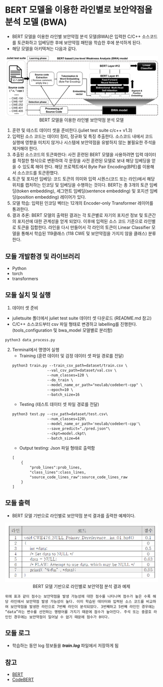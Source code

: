 #  BERT 모델을 이용한 라인별로 보안약점을 분석 모델 (BWA)
- BERT 모델을 이용한 라인별 보안약점 분석 모델(BWA)은 입력한 C/C++ 소스코드를 토큰화하고 임베딩한 후에 보안약점 패턴을 학습한 후에 분석하게 된다.
- 해당 모델을 아키텍쳐는 다음과 같다.

<p align="center">
  <img src="./../docs/bwa_model.png" />
  <span>BERT 모델을 이용한 라인별 보안약점 분석 모델</span>
</p>

1. 훈련 및 테스트 데이터 셋을 준비한다.(juliet test suite c/c++ v1.3) 
2. 입력된 소스 코드는 데이터 정리, 정규화 및 특징 추출한다. 소스코드 내에서 코드 실행에 영향을 미치지 않거나 시스템에 보안약점을 유발하지 않는 불필요한 주석을 제거해야 한다.
3. 추출된 소스코드의 토큰화한다: 사전 훈련된 BERT 모델을 사용하려면 입력 데이터를 적절한 형식으로 변환하여 각 문장을 사전 훈련된 모델로 보내 해당 임베딩을 얻을 수 있도록 해야 한다. 해당 프로젝트에서 Byte Pair Encoding(BPE)를 이용해서 소스코드를 토큰환했다.
4. 토큰 및 포지션 임베딩: 코드 토큰의 의미와 입력 시퀀스(코드 또는 라인)에서 해당 위치를 캡처하는 인코딩 및 임베딩을 수행하는 것이다. BERT는 총 3개의 토큰 임베딩(token embedding), 세그먼트 임베딩(sentence embedding) 및 포지션 임베딩(position embedding) 레이어가 있다.
5. 모델 학습: 입력된 인코딩 벡터는 12개의 Encoder-only Transformer 레이어를 통과한다.
6. 결과 추론: BERT 모델의 출력된 결과는 각 토큰별로 자기의 포지션 정보 및 토큰간의 포지션에 대한 관계성을 얻게 되었다. 이후에 입력된 소스 코드 기준으로 라인별로 토큰을 집합한다. 라인을 다시 만들어서 각 라인의 토큰이 Linear Classifier 모델을 통해서 학습된 119클래스 (118 CWE 및 보안약점을 가지지 않을 클래스) 분류한다.
## 모듈 개발환경 및 라이브러리
- Python 
- torch
- transformers

## 모듈 실치 및 실행
1. 데이터 셋 준비
- julietsuite 폴더에서 juliet test suite 데이터 셋 다운로드 (README.md 참고)
- C/C++ 소스코드부터 csv 파일 형태로 변경하고 labelling를 진행한다. (tools_configuration 및 bwa_model 모델별로 분리함)
```
python3 data_process.py
```
2. Terminal에서 명영어 실행
    - Training (훈련 데이터 및 검정 데이터 셋 파일 경로를 전달)
    ```
    python3 train.py --train_csv_path=dataset/train.csv \
                    --val_csv_path=dataset/val.csv \
                    --num_classes=120 \
                    --do_train \
                    --model_name_or_path="neulab/codebert-cpp" \
                    --epoch=10 \
                    --batch_size=16

    ```
    - Testing (테스트 데이터 셋 파일 경로를 전달)
    ```
    python3 test.py --csv_path=dataset/test.csv\
                    --num_classes=120\
                    --model_name_or_path='neulab/codebert-cpp'\
                    --save_predict="./pred.json"\
                    --ckpt=model.ckpt\
                    --batch_size=64
    ```
    - Output testing: Json 파일 형태로 출력함
    ``` 
    [
        {
            "prob_lines":prob_lines,
            "class_lines":class_lines,
            "source_code_lines_raw":source_code_lines_raw
        }
    ]
    ```
    
## 모듈 출력
- BERT 모델 기반으로 라인별로 보안약점 분석 결과를 출력한 예제이다.

<p align="center">
  <img src="./../docs/bwa_result.png" /><br>
  <span>BERT 모델 기반으로 라인별로 보안약점 분석 결과 예제</span>
</p>

    위에 표과 같이 점수는 보안약점을 발생 가능성에 대한 점수를 나타나며 점수가 높은 수록 해당 라인에서 보안약점 발생 가능성이 높다. 이미 학습된 데이터와 입력된 소스 코드를 비교하여 보안약점을 발생한 라인으로 7번째 라인이 분석되었다. 3번째하고 5번째 라인인 경우에는 “data”라는 변수를 선언하는 명령어를 가지기 때문에 점수가 높아진다. 주석 또는 중괄호 라인인 경우에는 보안약점이 일어날 수 없기 때문에 점수가 0이다.

## 모듈 로그
- 학습하는 동안 log 정보들을 ***train.log*** 파일에서 저장하게 됨

## 참고
- [BERT](https://arxiv.org/abs/1810.04805)
- [CodeBERT](https://github.com/microsoft/CodeBERT)